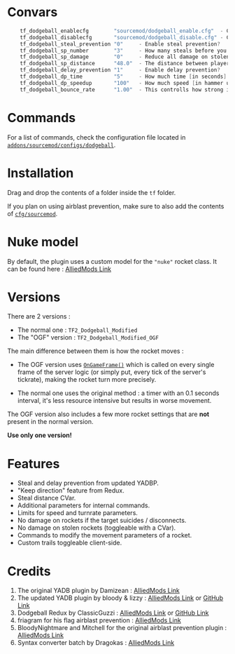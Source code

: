 # Convars
```c
    tf_dodgeball_enablecfg        "sourcemod/dodgeball_enable.cfg"  - Config file to execute when enabling the Dodgeball game mode.
    tf_dodgeball_disablecfg       "sourcemod/dodgeball_disable.cfg" - Config file to execute when disabling the Dodgeball game mode.
    tf_dodgeball_steal_prevention "0"     - Enable steal prevention?
    tf_dodgeball_sp_number        "3"     - How many steals before you get slayed?
    tf_dodgeball_sp_damage        "0"     - Reduce all damage on stolen rockets?
    tf_dodgeball_sp_distance      "48.0"  - The distance between players for a steal to register.
    tf_dodgeball_delay_prevention "1"     - Enable delay prevention?
    tf_dodgeball_dp_time          "5"     - How much time [in seconds] before delay prevention activates?
    tf_dodgeball_dp_speedup       "100"   - How much speed [in hammer units per second] should the rocket gain when delayed?
    tf_dodgeball_bounce_rate      "1.00"  - This controlls how strong is the bounce = 1.00 default bounce.
```

# Commands
For a list of commands, check the configuration file located in [`addons/sourcemod/configs/dodgeball`](https://github.com/x07x08/TF2_Dodgeball_Modified/tree/main/TF2_Dodgeball_Modified/addons/sourcemod/configs/dodgeball).

# Installation
Drag and drop the contents of a folder inside the `tf` folder.

If you plan on using airblast prevention, make sure to also add the contents of [`cfg/sourcemod`](https://github.com/x07x08/TF2_Dodgeball_Modified/tree/main/TF2_Dodgeball_Modified/cfg/sourcemod).

# Nuke model
By default, the plugin uses a custom model for the `"nuke"` rocket class. It can be found here : [AlliedMods Link](https://forums.alliedmods.net/showpost.php?s=8fa72450fa0c4941c927d01d2d6245c9&p=2180141&postcount=350)

# Versions
There are 2 versions : 
* The normal one : `TF2_Dodgeball_Modified`
* The "OGF" version : `TF2_Dodgeball_Modified_OGF`

The main difference between them is how the rocket moves :

- The OGF version uses [`OnGameFrame()`](https://sm.alliedmods.net/new-api/sourcemod/OnGameFrame) which is called on every single frame of the server logic (or simply put, every tick of the server's tickrate), making the rocket turn more precisely.

- The normal one uses the original method : a timer with an 0.1 seconds interval, it's less resource intensive but results in worse movement.

The OGF version also includes a few more rocket settings that are **not** present in the normal version.

**Use only one version!**

# Features
- Steal and delay prevention from updated YADBP.
- "Keep direction" feature from Redux.
- Steal distance CVar.
- Additional parameters for internal commands.
- Limits for speed and turnrate parameters.
- No damage on rockets if the target suicides / disconnects.
- No damage on stolen rockets (toggleable with a CVar).
- Commands to modify the movement parameters of a rocket.
- Custom trails toggleable client-side.

# Credits
1. The original YADB plugin by Damizean : [AlliedMods Link](https://forums.alliedmods.net/showthread.php?t=134503)
2. The updated YADB plugin by bloody & lizzy : [AlliedMods Link](https://forums.alliedmods.net/showthread.php?p=2534328) or [GitHub Link](https://github.com/bloodgit/TF2-Dodgeball)
3. Dodgeball Redux by ClassicGuzzi : [AlliedMods Link](https://forums.alliedmods.net/showthread.php?p=2226728) or [GitHub Link](https://github.com/ClassicSpeed/dodgeball)
4. friagram for his flag airblast prevention : [AlliedMods Link](https://forums.alliedmods.net/showthread.php?t=219056)
5. BloodyNightmare and Mitchell for the original airblast prevention plugin : [AlliedMods Link](https://forums.alliedmods.net/showthread.php?t=233475)
6. Syntax converter batch by Dragokas : [AlliedMods Link](https://forums.alliedmods.net/showpost.php?p=2593268&postcount=54)
